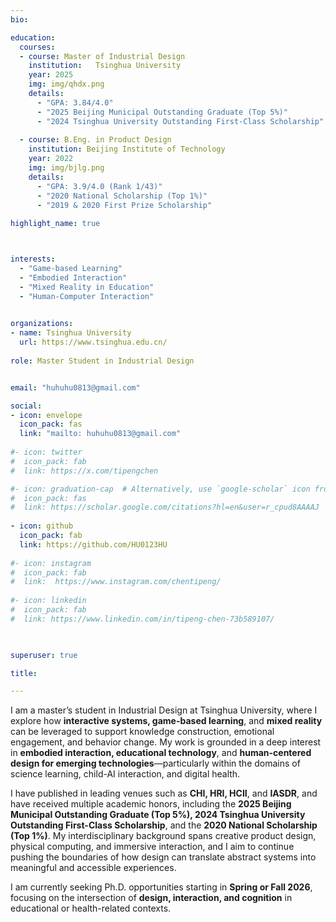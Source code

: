 ```yaml
---
bio: 

education:
  courses:
  - course: Master of Industrial Design
    institution:   Tsinghua University
    year: 2025   
    img: img/qhdx.png
    details:
      - "GPA: 3.84/4.0"
      - "2025 Beijing Municipal Outstanding Graduate (Top 5%)"
      - "2024 Tsinghua University Outstanding First-Class Scholarship"
    
  - course: B.Eng. in Product Design
    institution: Beijing Institute of Technology
    year: 2022
    img: img/bjlg.png
    details:
      - "GPA: 3.9/4.0 (Rank 1/43)"
      - "2020 National Scholarship (Top 1%)"
      - "2019 & 2020 First Prize Scholarship"
    
highlight_name: true



interests:
  - "Game-based Learning"
  - "Embodied Interaction"
  - "Mixed Reality in Education"
  - "Human-Computer Interaction"

 
organizations:
- name: Tsinghua University
  url: https://www.tsinghua.edu.cn/
  
role: Master Student in Industrial Design


email: "huhuhu0813@gmail.com"

social:
- icon: envelope
  icon_pack: fas
  link: "mailto: huhuhu0813@gmail.com"
  
#- icon: twitter
#  icon_pack: fab
#  link: https://x.com/tipengchen

#- icon: graduation-cap  # Alternatively, use `google-scholar` icon from `ai` icon pack
#  icon_pack: fas
#  link: https://scholar.google.com/citations?hl=en&user=r_cpud8AAAAJ
  
- icon: github
  icon_pack: fab
  link: https://github.com/HU0123HU
  
#- icon: instagram
#  icon_pack: fab
#  link:  https://www.instagram.com/chentipeng/
  
#- icon: linkedin
#  icon_pack: fab
#  link: https://www.linkedin.com/in/tipeng-chen-73b589107/
    


superuser: true

title: 

---
```


I am a master’s student in Industrial Design at Tsinghua University, where I explore how **interactive systems, game-based learning**, and **mixed reality** can be leveraged to support knowledge construction, emotional engagement, and behavior change. My work is grounded in a deep interest in **embodied interaction, educational technology**, and **human-centered design for emerging technologies**—particularly within the domains of science learning, child-AI interaction, and digital health.

I have published in leading venues such as **CHI, HRI, HCII**, and **IASDR**, and have received multiple academic honors, including the **2025 Beijing Municipal Outstanding Graduate (Top 5%), 2024 Tsinghua University Outstanding First-Class Scholarship**, and the **2020 National Scholarship (Top 1%)**. My interdisciplinary background spans creative product design, physical computing, and immersive interaction, and I aim to continue pushing the boundaries of how design can translate abstract systems into meaningful and accessible experiences.

I am currently seeking Ph.D. opportunities starting in **Spring or Fall 2026**, focusing on the intersection of **design, interaction, and cognition** in educational or health-related contexts.
